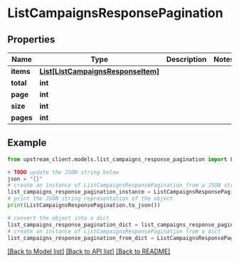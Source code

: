 # ListCampaignsResponsePagination


## Properties

Name | Type | Description | Notes
------------ | ------------- | ------------- | -------------
**items** | [**List[ListCampaignsResponseItem]**](ListCampaignsResponseItem.md) |  | 
**total** | **int** |  | 
**page** | **int** |  | 
**size** | **int** |  | 
**pages** | **int** |  | 

## Example

```python
from upstream_client.models.list_campaigns_response_pagination import ListCampaignsResponsePagination

# TODO update the JSON string below
json = "{}"
# create an instance of ListCampaignsResponsePagination from a JSON string
list_campaigns_response_pagination_instance = ListCampaignsResponsePagination.from_json(json)
# print the JSON string representation of the object
print(ListCampaignsResponsePagination.to_json())

# convert the object into a dict
list_campaigns_response_pagination_dict = list_campaigns_response_pagination_instance.to_dict()
# create an instance of ListCampaignsResponsePagination from a dict
list_campaigns_response_pagination_from_dict = ListCampaignsResponsePagination.from_dict(list_campaigns_response_pagination_dict)
```
[[Back to Model list]](../README.md#documentation-for-models) [[Back to API list]](../README.md#documentation-for-api-endpoints) [[Back to README]](../README.md)


